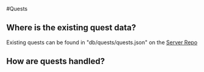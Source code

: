 #Quests

## Where is the existing quest data?
Existing quests can be found in "db/quests/quests.json" on the [Server Repo](https://github.com/pargsoft/AECoopModServer) 

## How are quests handled?
